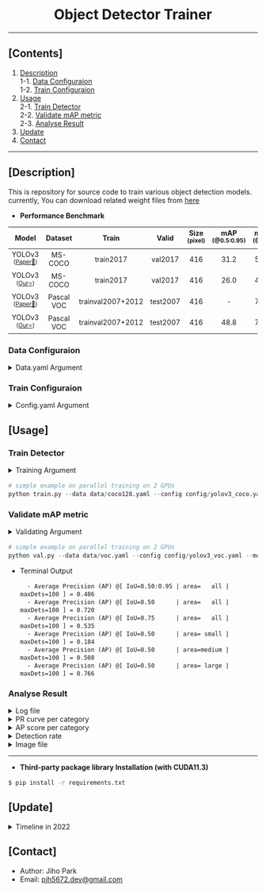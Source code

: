 # <div align="center">Object Detector Trainer</div>

---

## [Contents]
1. [Description](#description)  
  1-1. [Data Configuraion](#data-configuraion)  
  1-2. [Train Configuraion](#train-configuraion)  
2. [Usage](#usage)  
  2-1. [Train Detector](#train-detector)  
  2-2. [Validate mAP metric](#validate-map-metric)  
  2-3. [Analyse Result](#analyse-result)  
3. [Update](#update)   
4. [Contact](#contact)

---

## [Description]

This is repository for source code to train various object detection models. currently, You can download related weight files from [here](https://drive.google.com/drive/folders/15qXxbD7RG19uZBhG3NPWwfqt6OdksAPR?usp=sharing)


 - **Performance Benchmark**

| Model | Dataset | Train | Valid | Size<br><sup>(pixel) | mAP<br><sup>(@0.5:0.95) | mAP<br><sup>(@0.5) | Params<br><sup>(M) | FLOPS<br><sup>(B) |
| :---: | :---: | :---: | :---: | :---: | :---: | :---: | :---: | :---: | 
| YOLOv3<br><sup>(<u>Paper:page_with_curl:</u>)</br> | MS-COCO | train2017 | val2017 | 416 | 31.2 | 55.4 | 61.95 | 65.86 |
| YOLOv3<br><sup>(<u>Our:star:</u>)</br> | MS-COCO | train2017 | val2017 | 416 | 26.0 | 44.3 | 61.95 | 66.17 |
| YOLOv3<br><sup>(<u>Paper:page_with_curl:</u>)</br> | Pascal VOC | trainval2007+2012| test2007 | 416 | - | 76.5 | 61.63 | 65.86 |
| YOLOv3<br><sup>(<u>Our:star:</u>)</br> | Pascal VOC | trainval2007+2012 | test2007 | 416 | 48.8 | 72.6 | 61.63 | 65.74 |


### Data Configuraion

<details>
<summary> Data.yaml Argument </summary>

  - You can copy *.yaml.example to *.yaml and use it as a training argument
  - **`PATH`** : path to the directory containing the dataset
  - **`TRAIN`** : path where training images are stored
  - **`VAL`** : path where the image for verification is stored
  - **`mAP_FILE`** : path of verification data file to be loaded for mAP metric calculation (automatically created when verification data is first loaded)
  - **`NAMES`** : list of category names the model will learn from

</details>

### Train Configuraion

<details>
<summary> Config.yaml Argument </summary>

  - You can copy `*.yaml.example` to `*.yaml` and use it as a training argument  
  - **Weight Parameter**
    - **`RESUME_PATH`** : checkpoint path to be loaded when continuing training on a model that has stopped training (ckechpoint consists of model_state_dict, optimizer_state_dict, epoch)
    - **`PRETRAINED_PATH`** : path of pre-trained weights file (only model_state_dict is wrapped)

  - **Train Parameter**
    - **`NUM_EPOCHS`** : number of epochs to train the model
    - **`INPUT_SIZE`** : size of input image (H,W) to be used for model calculation
    - **`INPUT_CHANNEL`** : size of input channel to be used for model calculation
    - **`BATCH_SIZE`** : size of the mini-batch to be calculated during one iteration of training  
    - **`INIT_LEARNING_RATE`** : initial learning rate
    - **`FINAL_LEARNING_RATE`** : final learning rate
    - **`WEIGHT_DECAY`** : optimizer weight decay
    - **`MOMENTUM`** : momentum in SGD/beta1 in Adam optimizer
    - **`WARMUP_EPOCH`** : warmup epochs for stable initial training
    - **`WARMUP_MOMENTUM`** : warmup initial momentum
    - **`WARMUP_BIAS_LR`** : warmup initial bias lr
    - **`GET_PBR`** : mode on/off for calculate possible best recalls
    - **`ANCHOR_IOU_THRESHOLD`** : minimum threshold of overlap size with the predefined anchors to transform into learnable targets
    - **`ANCHORS`** : the width and height of the predefined anchor boxes for small/medium/large scale

  - **Augment Parameter**
    - **`FLIP_UD`** : Probability for flipping up/down of data
    - **`FLIP_LR`** : Probability for flipping left/right of data
    - **`HSV_H`** : Random distribution range to change the color of hue in hsv
    - **`HSV_S`** : Shift limit for change of hue in HSV color space 
    - **`HSV_V`** : Shift limit for change of value in HSV color space 
    - **`ROTATE`** : Shift limit for change of saturation in HSV color space 
    - **`SHIFT`** : Limit the range of moving up, down, left, and right
    - **`SCALE`** : Limit the range to zoom in/out of data
    - **`PERSPECTIVE`** : Degree Limit to which perspective transformation is applied
    - **`MIXUP`** : Probability for applying mixup augmentation

  - **AP Metric Parameter**
    - **`MAX_DETS`** : maximum number of predictions per a frame
    - **`MIN_SCORE_THRESH`** : minimum threshold to filter out predictions by confidence score
    - **`MIN_IOU_THRESH`** : minimum threshold of overlap size to merge out predictions by Non-Maximum Suppression

  - **Loss Parameter**
    - **`IGNORE_THRESH`** : minimum threshold whether to include learning for no-object 
    - **`COEFFICIENT_COORD`** : gain of boxes regression loss to be included in learning loss
    - **`COEFFICIENT_NOOBJ`** : gain of no-object entropy loss to be included in learning loss

</details>


## [Usage]

### Train Detector

<details>
<summary> Training Argument </summary>

  - **`data`** : path to data.yaml file
  - **`config`** : path to config.yaml file
  - **`exp_name`** : name to log training
  - **`world_size`** : number of available GPU devices
  - **`img_interval`** : image logging interval
  - **`start_eval`** : starting epoch for mAP evaluation
  - **`linear_lr`** : use of linear LR scheduler (default: one cyclic scheduler)
  - **`no_amp`** : use of FP32 training without AMP (default: AMP training)
  - **`freeze_backbone`** : freeze backbone layers (default: False)
  - **`adam`** : use of Adam optimizer (default: SGD optimizer)

</details>

```python
# simple example on parallel training on 2 GPUs
python train.py --data data/coco128.yaml --config config/yolov3_coco.yaml --exp_name train --world_size 2
```

### Validate mAP metric

<details>
<summary> Validating Argument </summary>

  - **`data`** : path to data.yaml file
  - **`config`** : path to config.yaml file
  - **`model`** : path to trained model weight
  - **`rank`** : GPU device index for running

</details>

```python
# simple example on parallel training on 2 GPUs
python val.py --data data/voc.yaml --config config/yolov3_voc.yaml --model weight/voc_best.pt
```

 - Terminal Output
    ```log
      - Average Precision (AP) @[ IoU=0.50:0.95 | area=   all | maxDets=100 ] = 0.486
      - Average Precision (AP) @[ IoU=0.50      | area=   all | maxDets=100 ] = 0.720
      - Average Precision (AP) @[ IoU=0.75      | area=   all | maxDets=100 ] = 0.535
      - Average Precision (AP) @[ IoU=0.50      | area= small | maxDets=100 ] = 0.184
      - Average Precision (AP) @[ IoU=0.50      | area=medium | maxDets=100 ] = 0.508
      - Average Precision (AP) @[ IoU=0.50      | area= large | maxDets=100 ] = 0.766
    ```

### Analyse Result

<details>
<summary> Log file </summary>

```log
2022-09-09 09:53:18 | Rank 0 | [TRAIN] hash: 1780273991 version: 2022-09-09_08-14 
2022-09-09 09:53:18 | Rank 0 | [VAL] hash: 434734692 version: 2022-09-09_08-14 
2022-09-09 09:53:19 | Rank 0 | Params(M): 61.63, FLOPS(B): 65.74
2022-09-09 09:53:22 | Rank 0 | Path to pretrained model: ./weights/yolov3.pt

2022-09-09 09:57:28 | Rank 0 | [Epoch:001/1000] Train Loss: 173.23, Val Loss: 179.45
2022-09-09 10:01:23 | Rank 0 | [Epoch:001/1000] mAP Computation Time(sec): 25.7212
2022-09-09 10:05:18 | Rank 0 | 
	 - Average Precision (AP) @[ IoU=0.50:0.95 | area=   all | maxDets=100 ] = 0.070
	 - Average Precision (AP) @[ IoU=0.50      | area=   all | maxDets=100 ] = 0.160
	 - Average Precision (AP) @[ IoU=0.75      | area=   all | maxDets=100 ] = 0.051
	 - Average Precision (AP) @[ IoU=0.50      | area= small | maxDets=100 ] = 0.024
	 - Average Precision (AP) @[ IoU=0.50      | area=medium | maxDets=100 ] = 0.089
	 - Average Precision (AP) @[ IoU=0.50      | area= large | maxDets=100 ] = 0.228

                                        ...

2022-09-12 09:32:56 | Rank 0 |  Best mAP@0.5: 0.720 at [Epoch:929/1000]
2022-09-12 09:32:56 | Rank 0 | 
	 - Average Precision (AP) @[ IoU=0.50:0.95 | area=   all | maxDets=100 ] = 0.486
	 - Average Precision (AP) @[ IoU=0.50      | area=   all | maxDets=100 ] = 0.720
	 - Average Precision (AP) @[ IoU=0.75      | area=   all | maxDets=100 ] = 0.535
	 - Average Precision (AP) @[ IoU=0.50      | area= small | maxDets=100 ] = 0.184
	 - Average Precision (AP) @[ IoU=0.50      | area=medium | maxDets=100 ] = 0.508
	 - Average Precision (AP) @[ IoU=0.50      | area= large | maxDets=100 ] = 0.766
```

</details>


<details>
<summary> PR curve per category </summary>

<div align="center">
   <a href=""><img src=./asset/PR_curve/aeroplane.png width="16%" /></a>
   <a href=""><img src=./asset/PR_curve/bicycle.png width="16%" /></a>
   <a href=""><img src=./asset/PR_curve/boat.png width="16%" /></a>
   <a href=""><img src=./asset/PR_curve/bus.png width="16%" /></a>
   <a href=""><img src=./asset/PR_curve/car.png width="16%" /></a>
   <a href=""><img src=./asset/PR_curve/cat.png width="16%" /></a>
</div>

</details>


<details>
<summary> AP score per category </summary>

<div align="center">
  <a href=""><img src=./asset/figure-AP_EP929.png width="60%" /></a>
</div>

</details>


<details>
<summary> Detection rate </summary>

<div align="center">
  <a href=""><img src=./asset/figure-dets_EP929.png width="60%" /></a>
</div>

</details>


<details>
<summary> Image file </summary>

<div align="center">
  <a href=""><img src=./asset/images/train/EP100.jpg width="16%" /></a>
  <a href=""><img src=./asset/images/train/EP200.jpg width="16%" /></a>
  <a href=""><img src=./asset/images/train/EP300.jpg width="16%" /></a>
  <a href=""><img src=./asset/images/train/EP400.jpg width="16%" /></a>
  <a href=""><img src=./asset/images/train/EP500.jpg width="16%" /></a>
  <a href=""><img src=./asset/images/train/EP600.jpg width="16%" /></a>
</div>

<div align="center">
  <a href=""><img src=./asset/images/val/EP100.jpg width="16%" /></a>
  <a href=""><img src=./asset/images/val/EP200.jpg width="16%" /></a>
  <a href=""><img src=./asset/images/val/EP300.jpg width="16%" /></a>
  <a href=""><img src=./asset/images/val/EP400.jpg width="16%" /></a>
  <a href=""><img src=./asset/images/val/EP500.jpg width="16%" /></a>
  <a href=""><img src=./asset/images/val/EP600.jpg width="16%" /></a>
</div>

<div align="center">
  - Train image(top row) and validation result(bottom row) at 100, 200, 300, 400, 500, 600 epoch
</div>

</details>


---

- **Third-party package library Installation (with CUDA11.3)**
```bash
$ pip install -r requirements.txt
```

## [Update]

<details>
    <summary> Timeline in 2022 </summary>

| Date | Content |
|:----:|:-----|
| 09-17 | add:upload validation files for mAP calculation on voc, coco2017 dataset |
| 09-16 | add:non-maximum suppression with multi-class & class-agnostic |
| 09-15 | add:val.py for reproducing mAP with trained model |
| 09-14 | add:data augmentation with perspective transformation, random crop, mixup |
| 09-09 | fix:VOC dataset  change for paper performance reproducing |
| 09-07 | fix:resume mode in DDP |
| 09-06 | fix:make model training stable with adjust lr in early training,loss accumulate mode |
| 09-05 | add:data augmentation(albumentation, fliplr, random perspective transform) |
| 09-04 | add:pretrained yolov3 weights excluding head update, fix:mae & bce loss nan due to large batch size |
| 09-03 | add:PASCAL-VOC2012 data update, More than 20 figures memory comsumption warning |
| 08-27 | add:exception visualize condition in case of detection nothing |
| 08-26 | add:logging function for model parameters & FLOPS |
| 08-25 | add:automatic mixed precision applied & log argument command function |
| 08-24 | add:update README.md file |
| 08-22 | add:train with resume mode in case of previous models |
| 08-21 | add:consider class conditional probability & support yolov3.pt weight |
| 08-20 | fix:chnage BCELoss -> BCEWithLogitLoss due to stability in case of AMP computation |
| 08-17 | bug:sanity check for avoiding CUDA runtime error(device-side assert triggered) during training |
| 08-10 | add:visualize functions for PR curve, AP@0.50, num of detection rate(TP, FP, FN) per class |
| 08-09 | fix:mAP calculation optimization x150 speed up and process await delay reduction with DDP training |
| 08-07 | add:learning rate scheduler (160 epochs with starting inital lr:0.001, dividing it by 10 at 30, 60 epochs) |
| 08-04 | fix:code refactoring (visualizer for prediction of letter box) |
| 08-03 | fix:code refactoring (del redundant functions) |
| 08-02 | add:code integration of YOLOv3 trainer supporting Linux(Multi-GPUs) & Windows(Single-GPU) |
| 08-01 | add:torch DistributedDataParallel(DDP) model train function on multi-GPUs |
| 07-30 | fix:loss function, mAP calculate error debug when validation mode |
| 07-28 | add:mAP evaluation function, mAP logging, basic augmentation implementation |
| 07-12 | add:COCO evaluation API test env initial build |
| 07-11 | add:Best Possible Recalls(BPR) implementation |
| 07-07 | fix:valid loss function, valid loss for running with no object |
| 07-05 | fix:yolov3 loss function |
| 07-04 | First commit |

</details>


## [Contact]
- Author: Jiho Park  
- Email: pjh5672.dev@gmail.com  